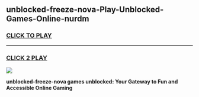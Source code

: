 
## unblocked-freeze-nova-Play-Unblocked-Games-Online-nurdm
<h3>
<a href="https://premium76.site?title=unblocked-freeze-nova&ref=25A">CLICK TO PLAY</a></h3>
<hr>

<h3>
<a href="https://premium76.site?title=unblocked-freeze-nova&ref=25A">CLICK 2 PLAY</a>
  
</h3>

<a href="https://premium76.site?title=unblocked-freeze-nova&ref=25A"><img src="https://clearcache.store/games.png"></a>


**unblocked-freeze-nova games unblocked: Your Gateway to Fun and Accessible Online Gaming**
